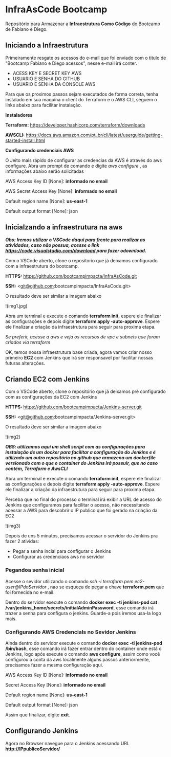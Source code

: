 # InfraAsCode Bootcamp
 Repositório para Armazenar a **Infraestrutura Como Código** do Bootcamp de Fabiano e Diego.

## Iniciando a Infraestrutura

 Primeiramente resgate os acessos do e-mail que foi enviado com o titulo de "Bootcamp Fabiano e Diego acessos", nesse e-mail irá conter.

 - ACESS KEY E SECRET KEY AWS
 - USUARIO E SENHA DO GITHUB
 - USUARIO E SENHA DA CONSOLE AWS

 Para que os proximos passos sejam executados de forma correta, tenha instalado em sua maquina o client do Terraform e o AWS CLI, seguem o links abaixo para facilitar instalação.

 **Instaladores**

 **Terraform:** <https://developer.hashicorp.com/terraform/downloads>

 **AWSCLI:** <https://docs.aws.amazon.com/pt_br/cli/latest/userguide/getting-started-install.html>


 **Configurando credenciais AWS**

 O Jeito mais rápido de configurar as credencias da AWS é através do aws configure. Abra um prompt de comando e digite _aws configure_ , 
 as informações abaixo serão solicitadas

 AWS Access Key ID [None]: **informado no email**

 AWS Secret Access Key [None]: **informado no email**

 Default region name [None]: **us-east-1**

 Default output format [None]: json

 
 ## Inicialzando a infraestrutura na aws

 ***Obs: Iremos utilizar o VSCode daqui para frente para realizar as atividades, caso não possua, acesse o link <https://code.visualstudio.com/download> para fazer odownload.***

 Com o VSCode aberto, clone o repositorio que já deixamos configurado com a infraestrutura do bootcamp.

 **HTTPS:** <https://github.com/bootcampimpacta/InfraAsCode.git>

 **SSH:** <git@github.com:bootcampimpacta/InfraAsCode.git>

 O resultado deve ser similar a imagem abaixo

 !(img1.jpg)

 Abra um terminal e execute o comando **terraform init**, espere ele finalizar as configurações e depois digite **terraform apply -auto-approve**.
 Espere ele finalizar a criação da infraestrutura para seguir para proxima etapa.

 *Se preferir, acesse a aws e veja os recursos de vpc e subnets que foram criados via terraform*

 OK, temos nossa infraestrutura base criada, agora vamos criar nosso primeiro **EC2** com Jenkins que irá ser responsavel por facilitar nossas futuras alterações.

 ## Criando EC2 com Jenkins

 Com o VSCode aberto, clone o repositório que já deixamos pré configurado com as configurações da EC2 com Jenkins

 **HTTPS:** <https://github.com/bootcampimpacta/Jenkins-server.git>

 **SSH:** <git@github.com:bootcampimpacta/Jenkins-server.git>

 O resultado deve ser similar a imagem abaixo

 !(img2)

 ***OBS: utilizamos aqui um shell script com as configurações para instalação de um docker para facilitar a configuração do Jenkins e é utilizado um outro repositório no github que armazena um dockerfile versionado com o que o container do Jenkins irá possuir, que no caso contém, Terraform e AwsCLI***

 Abra um terminal e execute o comando **terraform init**, espere ele finalizar as configurações e depois digite **terraform apply -auto-approve**.
 Espere ele finalizar a criação da infraestrutura para seguir para proxima etapa.

 Perceba que no final do processo o terminal irá exibir a URL de acesso do Jenkins que configuramos para facilitar o acesso, não necessitando acessar a AWS para descobrir o IP publico que foi gerado na criação da EC2

 !(img3)

 Depois de uns 5 minutos, precisamos acessar o servidor do Jenkins pra fazer 2 atividas:
 - Pegar a senha incial para configurar o Jenkins
 - Configurar as credenciaos aws no servidor

 ### Pegandoa senha inicial

 Acesse o sevidor utilizando o comando _ssh -i terraform.pem ec2-user@IPdoServidor_ , nao se esqueça de pegar a chave **terraform.pem** que foi fornecida no e-mail.

 Dentro do servidor execute o comando **docker exec -ti jenkins-pod cat /var/jenkins_home/secrets/initialAdminPassword**, esse comando irá trazer a senha para configura o jenkins. Guarde-a pois iremos usa-la logo mais.

### Configurando AWS Credencials no Sevidor Jenkins

 Ainda dentro do servidor execute o comando **docker exec -ti jenkins-pod /bin/bash**, esse comando irá fazer entrar dentro do container onde está o Jenkins, logo após execute o comando  **aws configure**, assim como você configurou a conta da aws localmente alguns passos anteriormente, precisamos fazer a mesma configuração aqui.

  AWS Access Key ID [None]: **informado no email**

  Secret Access Key [None]: **informado no email**

  Default region name [None]: **us-east-1**

  Default output format [None]: json

Assim que finalizar, digite **exit**.

## Configurando Jenkins
 Agora no Browser navegue para o Jenkins acessando URL **http://IPpublicoServidor/**






